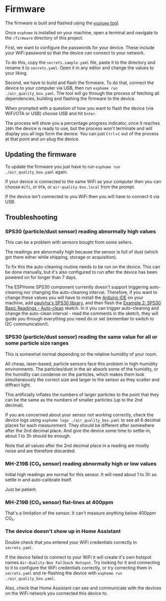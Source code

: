 # Firmware

The firmware is built and flashed using the
[`esphome` tool](https://esphome.io/guides/getting_started_command_line.html).

Once `esphome` is installed on your machine, open a terminal and navigate to
the `/firmware` directory of this project.

First, we want to configure the passwords for your device. These include your
WiFi password so that the device can connect to your network.

To do this, copy the `secrets.sample.yaml` file, paste it to the directory and
rename it to `secrets.yaml`. Open it in any editor and change the values to
your liking.

Second, we have to build and flash the firmware.
To do that, connect the device to your computer via USB, then run
`esphome run ./air_quality_box.yaml`. The tool will go through the
process of fetching all dependencies, building and flashing the firmware to the
device.

When prompted with a question of how you want to flash the device
(via WiFi/OTA or USB) choose USB and hit `Enter`.

The process will show you a percentage progress indicator, once it reaches
`100%` the device is ready to use, but the process won't terminate and will
display you all logs form the device. You can just `Ctrl`+`C` out of the
process at that point and un-plug the device.

## Updating the firmware

To update the firmware you just have to run `esphome run ./air_quality_box.yaml`
again.

If your device is connected to the same WiFi as your computer then you can
choose `Wifi`, or `OTA`, or `air-quality-box.local` from the prompt.

If the device isn't connected to you WiFi then you will have to connect it via
USB.

## Troubleshooting

### SPS30 (particle/dust sensor) reading abnormally high values

This can be a problem with sensors bought from some sellers.

The readings are abnormally high because the sensor is full of dust (which got
there either while shipping, storage or acquisition).

To fix this the auto-cleaning routine needs to be run on the device.
This can be done manually, but it's also configured to run after the device
has been powered on for longer than 7 days.

The ESPHome SPS30 component currently doesn't support triggering auto-cleaning
nor changing the auto-cleaning interval. Therefore, if you want to change these
values you will have to install the
[Arduino IDE](https://www.arduino.cc/en/software)
on your machine,
add [paulvha's SPS30 library](https://github.com/paulvha/sps30),
and then flash the
[Example 2: SPS30 Basic Readings - Auto-clean](https://github.com/paulvha/sps30/blob/master/examples/Example2_sps30_BasicReadings_autoclean/Example2_sps30_BasicReadings_autoclean.ino)
sketch. In it you can trigger auto-cleaning and change the auto-clean interval -
read the comments in the sketch, they will guide you through everything you need
do or set (remember to switch to I2C communication!).

### SPS30 (particle/dust sensor) reading the same value for all or some particle size ranges

This is somewhat normal depending on the relative humidity of your room.

All cheap, laser-based, particle sensors face this problem in high-humidity
environments. The particles/dust in the air absorb some of the humidity, or the
humidity can condense on the particles, which makes them look simultaneously
the correct size and larger to the sensor as they scatter and diffract light.

This artificially inflates the numbers of larger particles to the point that
they can be the same as the numbers of smaller particles (up to the 2nd decimal).

If you are concerned about your sensor not working correctly, check the device
logs using `esphome logs ./air_quality_box.yaml` to see all 6 decimal places for
each measurement. They should be different after somewhere after the 2nd decimal
place. And give the device some time to settle-in, about 1 to 3h should be
enough.

Note that all values after the 2nd decimal place in a reading are mostly noise
and are therefore discarded.

### MH-Z19B (CO₂ sensor) reading abnormally high or low values

Initial high readings are normal for this sensor. It will need about 1 to 3h so
settle in and auto-calibrate itself.

Just be patient.

### MH-Z19B (CO₂ sensor) flat-lines at 400ppm

That's a limitation of the sensor. It can't measure anything below 400ppm CO₂.

### The device doesn't show up in Home Assistant

Double check that you entered your WiFi credentials correctly in `secrets.yaml`.

If the device failed to connect to your WiFi it will create it's own hotspot
names `Air-Quality-Box Fallback Hotspot`. Try looking for it and connecting to
it to configure the WiFi credentials correctly, or try correcting them in
`secrets.yaml` and re-flashing the device with
`esphome run ./air_quality_box.yaml`.

Also, check that Home Assistant can see and communicate with the devices on
the WiFi network you connected this device to.
